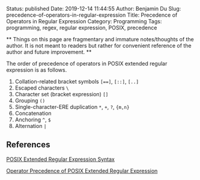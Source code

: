 Status: published
Date: 2019-12-14 11:44:55
Author: Benjamin Du
Slug: precedence-of-operators-in-regular-expression
Title: Precedence of Operators in Regular Expression
Category: Programming
Tags: programming, regex, regular expression, POSIX, precedence

**
Things on this page are fragmentary and immature notes/thoughts of the author.
It is not meant to readers but rather for convenient reference of the author and future improvement.
**


The order of precedence of operators in POSIX extended regular expression is as follows.

1. Collation-related bracket symbols `[==]`, `[::]`, `[..]`
2. Escaped characters `\`
3. Character set (bracket expression) `[]`
4. Grouping `()`
5. Single-character-ERE duplication `*`, `+`, `?`, `{m,n}`
6. Concatenation
7. Anchoring `^`, `$`
8. Alternation `|`


## References

[POSIX Extended Regular Expression Syntax](https://www.boost.org/doc/libs/1_56_0/libs/regex/doc/html/boost_regex/syntax/basic_extended.html#boost_regex.syntax.basic_extended.operator_precedence)

[Operator Precedence of POSIX Extended Regular Expression](https://www.boost.org/doc/libs/1_56_0/libs/regex/doc/html/boost_regex/syntax/basic_extended.html#boost_regex.syntax.basic_extended.operator_precedence)